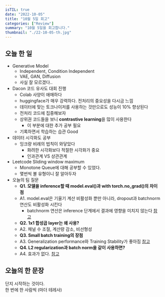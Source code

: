 ```yaml
---
isTIL: true
date: "2022-10-05"
title: "10월 5일 회고"
categories: ["Review"]
summary: "10월 5일을 회고합니다."
thumbnail: "./22-10-05-th.jpg"
---
```



## 오늘 한 일
- Generative Model
  - Independent, Condition Independent
  - VAE, GAN, Diffusion
  - 사실 잘 모르겠다..
- Dacon 코드 유사도 대회 진행
  - Colab 사양이 애매하다
  - huggingface가 매우 강력하다. 전처리의 중요성을 다시금 느낌
  - 데이터에 맞는 토크나이저를 사용하는 것만으로도 성능이 10% 향상된다
  - 전처리 코드에 집중해보자
  - 상위권 코드들을 보니 **contrastive learning**을 많이 사용한다
    - 이 부분에 대한 추가 공부 필요
  - 기록하면서 학습하는 습관 Good
- 데이터 시각화도 공부
  - 잉크량 비례의 법칙이 와닿았다
    - 화려한 시각화보다 적절한 시각화가 중요
    - 인과관계 VS 상관관계
- Leetcode Sliding window maximum
  - Monotone Queue에 대해 공부할 수 있었다.
  - 몇번씩 볼 유형이니 잘 알아두자
- 오늘의 팀 질문
  - **Q1. 모델을 inference할 때 model.eval()과 with torch.no_grad()의 차이점**
  - A1. model.eval은 기울기 계산 비활성화 뿐만 아니라, dropout과 batchnorm 연산도 비활성화 시킨다
    -  batchnorm 연산은 inference 단계에서 결과에 영향을 미치지 않는다 [참고](https://towardsdatascience.com/speed-up-inference-with-batch-normalization-folding-8a45a83a89d8)
   -  **Q2. 1x1 합성곱 layer는 왜 사용?**
   -  A2. 채널 수 조절, 계산량 감소, 비선형성
   -  **Q3. Small batch training의 장점**
   -  A3. Generalization performance와 Training Stability가 좋아짐 [참고](https://blog.lunit.io/2018/08/03/batch-size-in-deep-learning/)
   -  **Q4. L2 regularization과 batch norm을 같이 사용하면?**
   -  A4. 효과가 없다. [참고](https://blog.janestreet.com/l2-regularization-and-batch-norm/)

## 오늘의 한 문장
단지 시작하는 것이다.  
한 번에 한 사람씩 (마더 테레사)